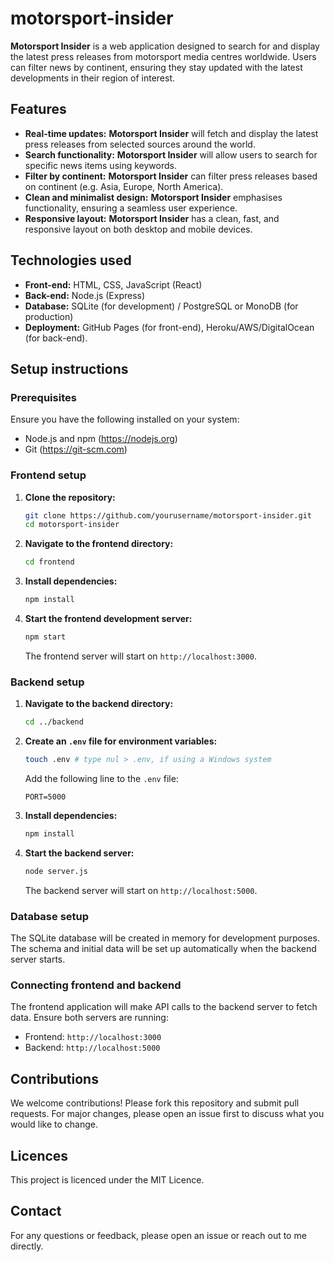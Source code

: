 # motorsport-insider
**Motorsport Insider** is a web application designed to search for and display the latest press releases from motorsport media centres worldwide. Users can filter news by continent, ensuring they stay updated with the latest developments in their region of interest.

## Features
- **Real-time updates:** **Motorsport Insider** will fetch and display the latest press releases from selected sources around the world.
- **Search functionality:** **Motorsport Insider** will allow users to search for specific news items using keywords.
- **Filter by continent:** **Motorsport Insider** can filter press releases based on continent (e.g. Asia, Europe, North America).
- **Clean and minimalist design:** **Motorsport Insider** emphasises functionality, ensuring a seamless user experience.
- **Responsive layout:** **Motorsport Insider** has a clean, fast, and responsive layout on both desktop and mobile devices.

## Technologies used
- **Front-end:** HTML, CSS, JavaScript (React)
- **Back-end:** Node.js (Express)
- **Database:** SQLite (for development) / PostgreSQL or MonoDB (for production)
- **Deployment:** GitHub Pages (for front-end), Heroku/AWS/DigitalOcean (for back-end).

## Setup instructions

### Prerequisites
Ensure you have the following installed on your system:
- Node.js and npm (https://nodejs.org)
- Git (https://git-scm.com)

### Frontend setup
1. **Clone the repository:**
    ```sh
    git clone https://github.com/yourusername/motorsport-insider.git
    cd motorsport-insider
    ```
2. **Navigate to the frontend directory:**
    ```sh
    cd frontend
    ```
3. **Install dependencies:**
    ```sh
    npm install
    ```
4. **Start the frontend development server:**
    ```sh
    npm start
    ```
    The frontend server will start on `http://localhost:3000`.

### Backend setup
1. **Navigate to the backend directory:**
    ```sh
    cd ../backend
    ```
2. **Create an `.env` file for environment variables:**
    ```sh
    touch .env # type nul > .env, if using a Windows system
    ```
    Add the following line to the `.env` file:
    ```plaintext
    PORT=5000
    ```
3. **Install dependencies:**
    ```sh
    npm install
    ```
4. **Start the backend server:**
    ```sh
    node server.js
    ```
    The backend server will start on `http://localhost:5000`.

### Database setup
The SQLite database will be created in memory for development purposes. The schema and initial data will be set up automatically when the backend server starts.

### Connecting frontend and backend
The frontend application will make API calls to the backend server to fetch data. Ensure both servers are running:
- Frontend: `http://localhost:3000`
- Backend: `http://localhost:5000`

## Contributions
We welcome contributions! Please fork this repository and submit pull requests. For major changes, please open an issue first to discuss what you would like to change.

## Licences
This project is licenced under the MIT Licence.

## Contact
For any questions or feedback, please open an issue or reach out to me directly.
